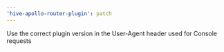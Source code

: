 ```yaml
---
'hive-apollo-router-plugin': patch
---
```


Use the correct plugin version in the User-Agent header used for Console requests
